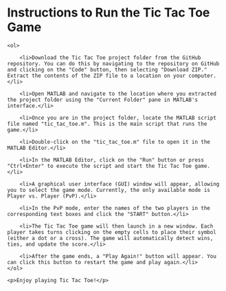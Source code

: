 <!DOCTYPE html>
<html>
<head>
    <title>Tic Tac Toe Game Instructions</title>
</head>
<body>
    <h1>Instructions to Run the Tic Tac Toe Game</h1>

    <ol>
        
        <li>Download the Tic Tac Toe project folder from the GitHub repository. You can do this by navigating to the repository on GitHub and clicking on the "Code" button, then selecting "Download ZIP." Extract the contents of the ZIP file to a location on your computer.</li>
        
        <li>Open MATLAB and navigate to the location where you extracted the project folder using the "Current Folder" pane in MATLAB's interface.</li>
        
        <li>Once you are in the project folder, locate the MATLAB script file named "tic_tac_toe.m". This is the main script that runs the game.</li>
        
        <li>Double-click on the "tic_tac_toe.m" file to open it in the MATLAB Editor.</li>
        
        <li>In the MATLAB Editor, click on the "Run" button or press "Ctrl+Enter" to execute the script and start the Tic Tac Toe game.</li>
        
        <li>A graphical user interface (GUI) window will appear, allowing you to select the game mode. Currently, the only available mode is Player vs. Player (PvP).</li>
        
        <li>In the PvP mode, enter the names of the two players in the corresponding text boxes and click the "START" button.</li>
        
        <li>The Tic Tac Toe game will then launch in a new window. Each player takes turns clicking on the empty cells to place their symbol (either a dot or a cross). The game will automatically detect wins, ties, and update the score.</li>
        
        <li>After the game ends, a "Play Again!" button will appear. You can click this button to restart the game and play again.</li>
    </ol>

    <p>Enjoy playing Tic Tac Toe!</p>
</body>
</html>
